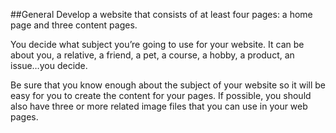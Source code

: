 ##General
Develop a website that consists of at least four pages: a home page and three content
pages.

You decide what subject you’re going to use for your website. It can be about you, a
relative, a friend, a pet, a course, a hobby, a product, an issue…you decide.

Be sure that you know enough about the subject of your website so it will be easy for
you to create the content for your pages. If possible, you should also have three or
more related image files that you can use in your web pages.
